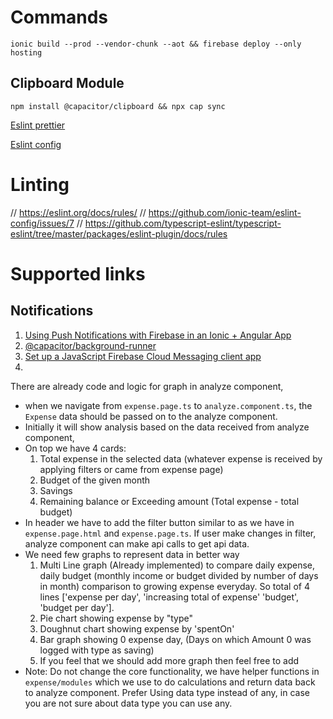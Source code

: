 # Commands
`ionic build --prod --vendor-chunk --aot && firebase deploy --only hosting`
## Clipboard Module
`npm install @capacitor/clipboard && npx cap sync`


[Eslint prettier](https://github.com/prettier/eslint-plugin-prettier?tab=readme-ov-file#options)

[Eslint config](https://github.com/ionic-team/eslint-config)
# Linting
// https://eslint.org/docs/rules/
// https://github.com/ionic-team/eslint-config/issues/7
    // https://github.com/typescript-eslint/typescript-eslint/tree/master/packages/eslint-plugin/docs/rules

# Supported links

## Notifications
1. [Using Push Notifications with Firebase in an Ionic + Angular App](https://capacitorjs.com/docs/guides/push-notifications-firebase)
2. [@capacitor/background-runner](https://capacitorjs.com/docs/apis/background-runner#limitations-of-background-tasks)
3. [Set up a JavaScript Firebase Cloud Messaging client app](https://firebase.google.com/docs/cloud-messaging/js/client#web_1)
4. 

There are already code and logic for graph in analyze component,
- when we navigate from `expense.page.ts` to `analyze.component.ts`, the `Expense` data should be passed on to the analyze component.
- Initially it will show analysis based on the data received from analyze component, 
- On top we have 4 cards:
    1. Total expense in the selected data (whatever expense is received by applying filters or came from expense page)
    2. Budget of the given month
    3. Savings
    4. Remaining balance or Exceeding amount (Total expense - total budget)
- In header we have to add the filter button similar to as we have in `expense.page.html` and `expense.page.ts`. If user make changes in filter, analyze component can make api calls to get api data.
-  We need few graphs to represent data in better way
    1. Multi Line graph (Already implemented) to compare daily expense, daily budget (monthly income or budget divided by number of days in month) comparison to growing expense everyday. So total of 4 lines ['expense per day', 'increasing total of expense' 'budget', 'budget per day'].
    2. Pie chart showing expense by "type"
    3. Doughnut chart showing expense by 'spentOn'
    4. Bar graph showing 0 expense day, (Days on which Amount 0 was logged with type as saving)
    5. If you feel that we should add more graph then feel free to add 
- Note: Do not change the core functionality, we have helper functions in `expense/modules` which we use to do calculations and return data back to analyze component. Prefer Using data type instead of any, in case you are not sure about data type you can use any.   
